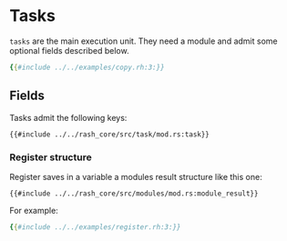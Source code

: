 # Tasks

`tasks` are the main execution unit. They need a module and admit some optional fields described below.

```yaml
{{#include ../../examples/copy.rh:3:}}
```

## Fields

Tasks admit the following keys:

```rust,no_run,noplaypen
{{#include ../../rash_core/src/task/mod.rs:task}}
```

### Register structure

Register saves in a variable a modules result structure like this one:

```rust,no_run,noplaypen
{{#include ../../rash_core/src/modules/mod.rs:module_result}}
```

For example:

```yaml
{{#include ../../examples/register.rh:3:}}
```
